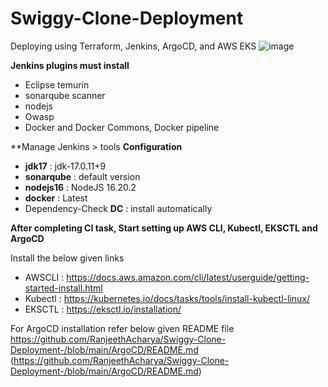 # Swiggy-Clone-Deployment
Deploying using Terraform, Jenkins, ArgoCD, and AWS EKS
![image](https://github.com/user-attachments/assets/b96c6124-3c7f-4ab6-9470-15f042e2167e)


**Jenkins plugins must install**
- Eclipse temurin
- sonarqube scanner
- nodejs
- Owasp
- Docker and Docker Commons, Docker pipeline

**Manage Jenkins > tools **Configuration**
- **jdk17**            : jdk-17.0.11+9
- **sonarqube**        : default version
- **nodejs16**         : NodeJS 16.20.2
- **docker**           : Latest
- Dependency-Check
  **DC**               : install automatically 

**After completing CI task, Start setting up AWS CLI, Kubectl, EKSCTL and ArgoCD**

Install the below given links

- AWSCLI  : https://docs.aws.amazon.com/cli/latest/userguide/getting-started-install.html
- Kubectl : https://kubernetes.io/docs/tasks/tools/install-kubectl-linux/ 
- EKSCTL  : https://eksctl.io/installation/

For ArgoCD installation refer below given README file
https://github.com/RanjeethAcharya/Swiggy-Clone-Deployment-/blob/main/ArgoCD/README.md
(https://github.com/RanjeethAcharya/Swiggy-Clone-Deployment-/blob/main/ArgoCD/README.md)
